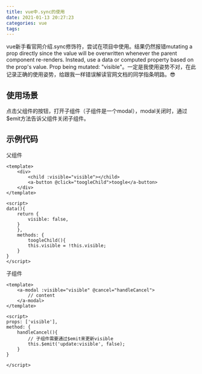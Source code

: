 ```yaml
---
title: vue中.sync的使用
date: 2021-01-13 20:27:23
categories: vue
tags:
---
```


vue新手看官网介绍.sync修饰符，尝试在项目中使用。结果仍然报错mutating a prop directly since the value will be overwritten whenever the parent component re-renders. Instead, use a data or computed property based on the prop's value. Prop being mutated: "visible"。一定是我使用姿势不对，在此记录正确的使用姿势，给跟我一样错误解读官网文档的同学指条明路。😎

<!--more-->

## 使用场景
点击父组件的按钮，打开子组件（子组件是一个modal），modal关闭时，通过$emit方法告诉父组件关闭子组件。

## 示例代码
父组件
```
<template>
    <div>
        <child :visible="visible"></child>
        <a-button @click="toogleChild">toogle</a-button>
    </div>
</template>

<script>
data(){
    return {
        visible: false,
    }
    },
    methods: {
        toogleChild(){
        this.visible = !this.visible;
    }
}
</script>
```
子组件
```
<template>
    <a-modal :visible="visible" @cancel="handleCancel">
        // content
    </a-modal>
</template>

<script>
props: ['visible'],
method: {
    handleCancel(){
        // 子组件需要通过$emit来更新visible
        this.$emit('update:visible', false);
    }
}

</script>
```